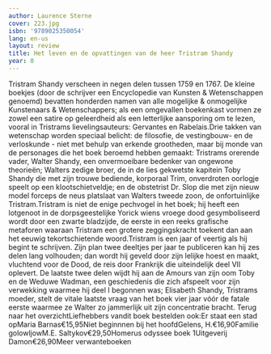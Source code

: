 ```yaml
---
author: Laurence Sterne
cover: 223.jpg
isbn: '9789025350054'
lang: en-us
layout: review
title: Het leven en de opvattingen van de heer Tristram Shandy
year: 0
---
```

Tristram Shandy verscheen in negen delen tussen 1759 en 1767. De kleine boekjes (door de schrijver een Encyclopedie van Kunsten & Wetenschappen genoemd) bevatten honderden namen van alle mogelijke & onmogelijke Kunstenaars & Wetenschappers; als een omgevallen boekenkast vormen ze zowel een satire op geleerdheid als een letterlijke aansporing om te lezen, vooral in Tristrams lievelingsauteurs: Gervantes en Rabelais.Drie takken van wetenschap worden speciaal belicht: de filosofie, de vestingbouw- en de verloskunde - niet met behulp van erkende grootheden, maar bij monde van de personages die het boek beroemd hebben gemaakt: Tristrams orerende vader, Walter Shandy, een onvermoeibare bedenker van ongewone theorieën; Walters zedige broer, de in de lies gekwetste kapitein Toby Shandy die met zijn trouwe bediende, korporaal Trim, onverdroten oorlogje speelt op een klootschietveldje; en de obstetrist Dr. Slop die met zijn nieuw model forceps de neus platslaat van Walters tweede zoon, de onfortuinlijke Tristram.Tristram is niet de enige pechvogel in het boek; hij heeft een lotgenoot in de dorpsgeestelijke Yorick wiens vroege dood gesymboliseerd wordt door een zwarte bladzijde, de eerste in een reeks grafische metaforen waaraan Tristram een grotere zeggingskracht toekent dan aan het eeuwig tekortschietende woord.Tristram is een jaar of veertig als hij begint te schrijven. Zijn plan twee deeltjes per jaar te publiceren kan hij zes delen lang volhouden; dan wordt hij geveld door zijn lelijke hoest en maakt, vluchtend voor de Dood, de reis door Frankrijk die uiteindelijk deel VII oplevert. De laatste twee delen wijdt hij aan de Amours van zijn oom Toby en de Weduwe Wadman, een geschiedenis die zich afspeelt voor zijn verwekking waarmee hij deel I begonnen was; Elisabeth Shandy, Tristrams moeder, stelt de vitale laatste vraag van het boek vier jaar vóór de fatale eerste waarmee ze Walter zo jammerlijk uit zijn concentratie bracht. Terug naar het overzichtLiefhebbers vandit boek bestelden ook:Er staat een stad opMaria Barnas€15,95Niet beginnnen bij het hoofdGelens, H.€16,90Familie golowljowM.E. Saltykov€29,50Homerus odyssee boek 1Uitgeverij Damon€26,90Meer verwanteboeken
